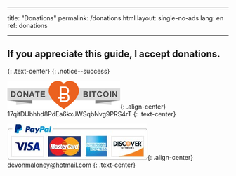 * * *

title: "Donations" permalink: /donations.html layout: single-no-ads lang: en ref: donations

* * *

## If you appreciate this guide, I accept donations.

{: .text-center} {: .notice--success}

![Bitcoin](images/donate_64.png){: .align-center} 17qitDUbhhd8PdEa6kxJWSqbNvg9PRS4rT {: .text-center}

![Paypal](images/paypal.jpg){: .align-center} devonmaloney@hotmail.com {: .text-center}